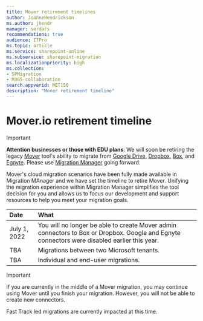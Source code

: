 ```yaml
---
title: Mover retirement timelines
author: JoanneHendrickson
ms.author: jhendr
manager: serdars
recommendations: true
audience: ITPro
ms.topic: article
ms.service: sharepoint-online
ms.subservice: sharepoint-migration
ms.localizationpriority: high
ms.collection:
- SPMigration
- M365-collaboration
search.appverid: MET150
description: "Mover retirement timeline"
---
```

# Mover.io retirement timeline

>[!Important]
>**Attention businesses or those with EDU plans**: We will soon be retiring the legacy [Mover](https://app.mover.io) tool's ability to migrate from [Google Drive](mm-google-overview.md), [Dropbox](mm-dropbox-overview.md), [Box](mm-box-overview.md), and [Egnyte](mm-egnyte-overview.md). Please use [Migration Manager](https://aka.ms/ODSP-MM) going forward.

Mover's cloud migration scenarios have been fully made available in Migration MAnager and we have set the timeline to retire Mover. Unifying the migration experience within Migration Manager simplifies the tool decision for you and allows us to focus our development and support resources to help you meet your migration goals.


|Date|What|
|:-----|:-----|
|July 1, 2022|You will no longer be able to create Mover admin connectors to Box or Dropbox. Google and Egnyte connectors were disabled earlier this year.|
|TBA|Migrations between two Microsoft tenants.|
|TBA|Individual and end-user migrations.|


>[!Important]
>If you are currently in the middle of a Mover migration, you may continue using Mover until you finish your migration. However, you will not be able to create new connectors.
>
>Fast Track led migrations are currently impacted at this time.




